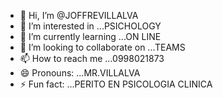 - 👋 Hi, I’m @JOFFREVILLALVA
- 👀 I’m interested in ...PSICHOLOGY
- 🌱 I’m currently learning ...ON LINE
- 💞️ I’m looking to collaborate on ...TEAMS 
- 📫 How to reach me ...0998021873
- 😄 Pronouns: ...MR.VILLALVA
- ⚡ Fun fact: ...PERITO EN PSICOLOGIA CLINICA

<!---
JOFFREVILLALVA/JOFFREVILLALVA is a ✨ special ✨ repository because its `README.md` (this file) appears on your GitHub profile.
You can click the Preview link to take a look at your changes.
--->
